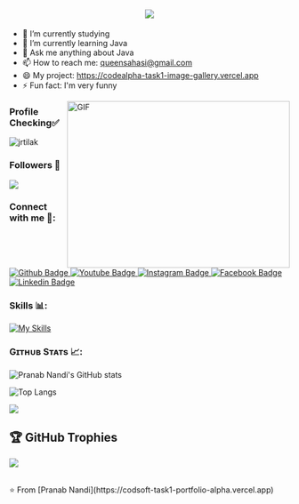 <h1 align="center">
    <img src="https://readme-typing-svg.herokuapp.com?color=E22FE4&width=380&height=28&lines=Nice+To+Meet+You;Hi👋+I'm+Pranab+Nandi+..;I'm+a+Co+Computer+Science+Engineering+Student+...;I'm+a+Youtuber;Freelancer+Available;Learner+Coder;Nice+To+Meet+You+....&center=true"></a></h1>


- 🔭 I’m currently studying
- 🌱 I’m currently learning Java
- 💬 Ask me anything about Java 
- 📫 How to reach me: queensahasi@gmail.com
- 😄 My project: https://codealpha-task1-image-gallery.vercel.app
- ⚡ Fun fact: I'm very funny


<a target="_blank" align="left">
  <img style="object-fit: cover; object-position: center;" align="right" top="500" height="300" width="400" alt="GIF" src="https://miro.medium.com/max/1360/1*IRGHmiGsa16stedQvIaZfw.gif">
</a>

### Profile Checking✅
<p align="left"> <img src="https://komarev.com/ghpvc/?username=Riku001-raj&label=Profile%20views&color=0e75b6&style=flat" alt="jrtilak" /> </p>

### Followers 👾
[![](https://img.shields.io/github/followers/Riku001-raj?label=GitHub%20Followers)](https://github.com/Anjana113-hub)
  
### Connect with me 🌟:
<div id="badges">
  <a href="https://github.com/Riku001-raj">
    <img src="https://img.shields.io/badge/Github-white?style=for-the-badge&logo=Github&logoColor=black" alt="Github Badge"/>
  </a>
  <a href="https://www.youtube.com/@coolmind0124?si=72N485-Zwn-o8F1z">
    <img src="https://img.shields.io/badge/YouTube-red?style=for-the-badge&logo=youtube&logoColor=white" alt="Youtube Badge"/>
  </a>
   <a href="https://www.instagram.com/anjanakarmakar7/?hl=en">
    <img src="https://img.shields.io/badge/Instagram-purple?style=for-the-badge&logo=instagram&logoColor=white" alt="Instagram Badge"/>
  </a>
   <a href="https://m.facebook.com/anjana.karmakar.50999/">
    <img src="https://img.shields.io/badge/Facebook-green?style=for-the-badge&logo=facebook&logoColor=white" alt="Facebook Badge"/>
  </a>
   <a href="https://www.linkedin.com/in/anjana-karmakar">
    <img src="https://img.shields.io/badge/Linkedin-blue?style=for-the-badge&logo=linkedin&logoColor=white" alt="Linkedin Badge"/>
  </a>
</div>

### Skills 📊:
[![My Skills](https://skillicons.dev/icons?i=html,python,java,c,github,git)](https://skillicons.dev)

### Gɪᴛʜᴜʙ Sᴛᴀᴛs 📈:

![Pranab Nandi's GitHub stats](https://github-readme-stats.vercel.app/api?username=Riku001-raj&show_icons=true&theme=dark&rank_icon=github)

![Top Langs](https://github-readme-stats.vercel.app/api/top-langs/?username=Riku001-raj&theme=dark)

![](https://github-readme-streak-stats.herokuapp.com/?user=Riku001-raj&theme=radical&hide_border=false)

## 🏆 GitHub Trophies
![](https://github-profile-trophy.vercel.app/?username=Riku001-raj&theme=radical&no-frame=false&no-bg=true&margin-w=4)
<!--START_SECTION:waka-->


<br>
⭐️ From [Pranab Nandi](https://codsoft-task1-portfolio-alpha.vercel.app)
